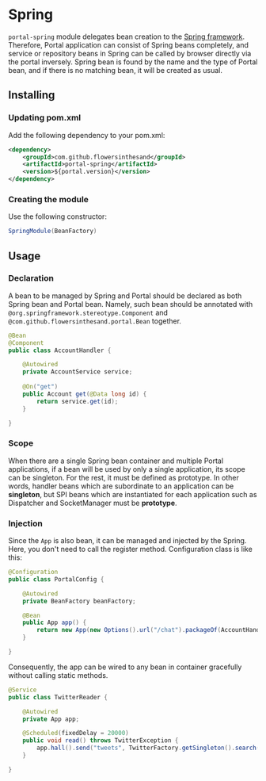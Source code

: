 # Spring
`portal-spring` module delegates bean creation to the [Spring framework](http://www.springsource.org/spring-framework). Therefore, Portal application can consist of Spring beans completely, and service or repository beans in Spring can be called by browser directly via the portal inversely. Spring bean is found by the name and the type of Portal bean, and if there is no matching bean, it will be created as usual.

## Installing
### Updating pom.xml
Add the following dependency to your pom.xml:
```xml
<dependency>
    <groupId>com.github.flowersinthesand</groupId>
    <artifactId>portal-spring</artifactId>
    <version>${portal.version}</version>
</dependency>
```

### Creating the module
Use the following constructor:
```java
SpringModule(BeanFactory)
```

## Usage
### Declaration
A bean to be managed by Spring and Portal should be declared as both Spring bean and Portal bean. Namely, such bean should be annotated with `@org.springframework.stereotype.Component` and `@com.github.flowersinthesand.portal.Bean` together.

```java
@Bean
@Component
public class AccountHandler {

    @Autowired
    private AccountService service;
    
    @On("get")
    public Account get(@Data long id) {
        return service.get(id);
    }

}
```

### Scope
When there are a single Spring bean container and multiple Portal applications, if a bean will be used by only a single application, its scope can be singleton. For the rest, it must be defined as prototype. In other words, handler beans which are subordinate to an application can be **singleton**, but SPI beans which are instantiated for each application such as Dispatcher and SocketManager must be **prototype**.

### Injection
Since the `App` is also bean, it can be managed and injected by the Spring. Here, you don't need to call the register method. Configuration class is like this:

```java
@Configuration
public class PortalConfig {

    @Autowired
    private BeanFactory beanFactory;

    @Bean
    public App app() {
        return new App(new Options().url("/chat").packageOf(AccountHandler.class), new SpringModule(beanFactory));
    }

}
```

Consequently, the app can be wired to any bean in container gracefully without calling static methods.

```java
@Service
public class TwitterReader {

    @Autowired
    private App app;

    @Scheduled(fixedDelay = 20000)
    public void read() throws TwitterException {
        app.hall().send("tweets", TwitterFactory.getSingleton().search(new Query("java")).getTweets());
    }

}
```
